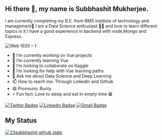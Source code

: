 
## Hi there 👋, my name is Subbhashit Mukherjee.
I am currently completing my B.E. from BMS institute of technology and management🚀.I am a Data Science enthusiast 👨‍💻 and love to learn different topics in it.I have a good experience in backend with node,Mongo and Express.

![Web 1920 – 1](https://user-images.githubusercontent.com/43717493/87220340-84d4f300-c380-11ea-8da9-dc82fec3abe2.png)

- 🔭 I’m currently working on Vue projects
- 🌱 I’m currently learning Vue
- 👯 I’m looking to collaborate on Kaggle
- 🤔 I’m looking for help with Vue learning paths
- 💬 Ask me about Data Science and Deep Learning
- 📫 How to reach me: Through Linkedln and Github
- 😄 Pronouns: Bunty
- ⚡ Fun fact: Love to sleep and eat in empty time 😁

[![Twitter Badge](https://img.shields.io/badge/-SMukhkherjee-1ca0f1?style=flat-square&labelColor=1ca0f1&logo=twitter&logoColor=white&link=https://twitter.com/SMukhkherjee)](https://twitter.com/SMukhkherjee) [![Linkedin Badge](https://img.shields.io/badge/-subbhashitmukherjee-blue?style=flat-square&logo=Linkedin&logoColor=white&link=subbhashit-mukherjee)](https://www.linkedin.com/in/subbhashit-mukherjee-71849a148/) [![Gmail Badge](https://img.shields.io/badge/-subbhashitmukherjee@gmail.com-c14438?style=flat-square&logo=Gmail&logoColor=white&link=mailto:subbhashitmukherjee@gmail.com)](mailto:subbhashitmukherjee@gmail.com)

## My Status
[![23subbhashit github stats](https://github-readme-stats.vercel.app/api?username=23subbhashit&show_icons=true&title_color=fff&icon_color=79ff97&text_color=9f9f9f&bg_color=151515)](https://github.com/anuraghazra/github-readme-stats)
